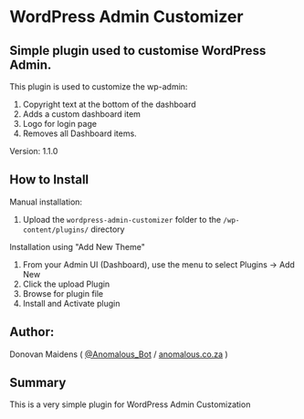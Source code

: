 WordPress Admin Customizer
==========================

## Simple plugin used to customise WordPress Admin.

This plugin is used to customize the wp-admin:
1. Copyright text at the bottom of the dashboard
2. Adds a custom dashboard item
3. Logo for login page
4. Removes all Dashboard items.

Version: 1.1.0

## How to Install

Manual installation:

1. Upload the `wordpress-admin-customizer` folder to the `/wp-content/plugins/` directory

Installation using "Add New Theme"

1. From your Admin UI (Dashboard), use the menu to select Plugins -> Add New
2. Click the upload Plugin
3. Browse for plugin file
4. Install and Activate plugin

## Author:

Donovan Maidens ( [@Anomalous_Bot](http://twitter.com/Anomalous_Bot) / [anomalous.co.za](http://anomalous.co.za) )

## Summary

This is a very simple plugin for WordPress Admin Customization
